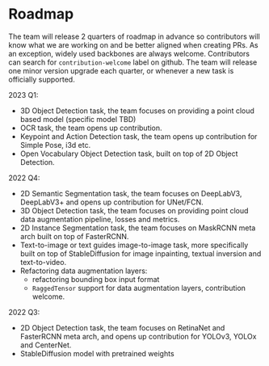# Roadmap
The team will release 2 quarters of roadmap in advance so contributors will know
what we are working on and be better aligned when creating PRs. 
As an exception, widely used backbones are always welcome. Contributors can search for `contribution-welcome` label on github.
The team will release one minor version upgrade each quarter, or whenever a new task is officially supported.

2023 Q1:
- 3D Object Detection task, the team focuses on providing a point cloud based model (specific model TBD)
- OCR task, the team opens up contribution.
- Keypoint and Action Detection task, the team opens up contribution for Simple Pose, i3d etc.
- Open Vocabulary Object Detection task, built on top of 2D Object Detection.


2022 Q4:
- 2D Semantic Segmentation task, the team focuses on DeepLabV3, DeepLabV3+ and opens up contribution for UNet/FCN.
- 3D Object Detection task, the team focuses on providing point cloud data augmentation pipeline, losses and metrics.
- 2D Instance Segmentation task, the team focuses on MaskRCNN meta arch built on top of FasterRCNN.
- Text-to-image or text guides image-to-image task, more specifically built on top of StableDiffusion for image inpainting, textual inversion and text-to-video.
- Refactoring data augmentation layers:
    - refactoring bounding box input format
    - `RaggedTensor` support for data augmentation layers, contribution welcome.


2022 Q3:
- 2D Object Detection task, the team focuses on RetinaNet and FasterRCNN meta arch, and opens
  up contribution for YOLOv3, YOLOx and CenterNet.
- StableDiffusion model with pretrained weights
